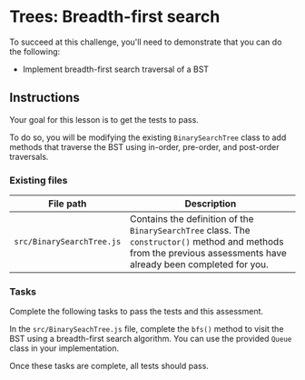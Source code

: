 <div class="scrollable-container" ng-transclude="" style="user-select: auto;"> <div markdown="fileTab.file.challenge.instructions" multi-language="true" class="markdown collapsed" style="user-select: auto;"><h1 style="user-select: auto;">Trees: Breadth-first search</h1><p style="user-select: auto;">To succeed at this challenge, you'll need to demonstrate that you can do the following:</p>
<ul style="user-select: auto;">
<li style="user-select: auto;">Implement breadth-first search traversal of a BST</li>
</ul>
<h2 style="user-select: auto;">Instructions</h2><p style="user-select: auto;">Your goal for this lesson is to get the tests to pass.</p>
<p style="user-select: auto;">To do so, you will be modifying the existing <code style="user-select: auto;">BinarySearchTree</code> class to add methods that traverse the BST using in-order, pre-order, and post-order traversals.</p>
<h3 style="user-select: auto;">Existing files</h3><table style="user-select: auto;">
<thead style="user-select: auto;">
<tr style="user-select: auto;">
<th style="user-select: auto;">File path</th>
<th style="user-select: auto;">Description</th>
</tr>
</thead>
<tbody style="user-select: auto;">
<tr style="user-select: auto;">
<td style="user-select: auto;"><code style="user-select: auto;">src/BinarySearchTree.js</code></td>
<td style="user-select: auto;">Contains the definition of the <code style="user-select: auto;">BinarySearchTree</code> class. The <code style="user-select: auto;">constructor()</code> method and methods from the previous assessments have already been completed for you.</td>
</tr>
</tbody>
</table>
<h3 style="user-select: auto;">Tasks</h3><p style="user-select: auto;">Complete the following tasks to pass the tests and this assessment.</p>
<p style="user-select: auto;">In the <code style="user-select: auto;">src/BinarySeachTree.js</code> file, complete the <code style="user-select: auto;">bfs()</code> method to visit the BST using a breadth-first search algorithm. You can use the provided <code style="user-select: auto;">Queue</code> class in your implementation.</p>
<p style="user-select: auto;">Once these tasks are complete, all tests should pass.</p>
</div> <score-card-instructions challenge="fileTab.file.challenge" style="user-select: auto;"><!----></score-card-instructions> </div>